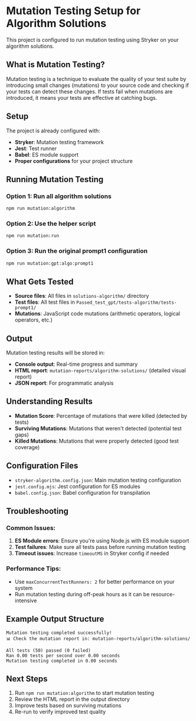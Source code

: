 # Mutation Testing Setup for Algorithm Solutions

This project is configured to run mutation testing using Stryker on your algorithm solutions.

## What is Mutation Testing?

Mutation testing is a technique to evaluate the quality of your test suite by introducing small changes (mutations) to your source code and checking if your tests can detect these changes. If tests fail when mutations are introduced, it means your tests are effective at catching bugs.

## Setup

The project is already configured with:
- **Stryker**: Mutation testing framework
- **Jest**: Test runner
- **Babel**: ES module support
- **Proper configurations** for your project structure

## Running Mutation Testing

### Option 1: Run all algorithm solutions
```bash
npm run mutation:algorithm
```

### Option 2: Use the helper script
```bash
npm run mutation:run
```

### Option 3: Run the original prompt1 configuration
```bash
npm run mutation:gpt:algo:prompt1
```

## What Gets Tested

- **Source files**: All files in `solutions-algorithm/` directory
- **Test files**: All test files in `Passed_test_gpt/tests-algorithm/tests-prompt1/`
- **Mutations**: JavaScript code mutations (arithmetic operators, logical operators, etc.)

## Output

Mutation testing results will be stored in:
- **Console output**: Real-time progress and summary
- **HTML report**: `mutation-reports/algorithm-solutions/` (detailed visual report)
- **JSON report**: For programmatic analysis

## Understanding Results

- **Mutation Score**: Percentage of mutations that were killed (detected by tests)
- **Surviving Mutations**: Mutations that weren't detected (potential test gaps)
- **Killed Mutations**: Mutations that were properly detected (good test coverage)

## Configuration Files

- `stryker-algorithm.config.json`: Main mutation testing configuration
- `jest.config.mjs`: Jest configuration for ES modules
- `babel.config.json`: Babel configuration for transpilation

## Troubleshooting

### Common Issues:

1. **ES Module errors**: Ensure you're using Node.js with ES module support
2. **Test failures**: Make sure all tests pass before running mutation testing
3. **Timeout issues**: Increase `timeoutMS` in Stryker config if needed

### Performance Tips:

- Use `maxConcurrentTestRunners: 2` for better performance on your system
- Run mutation testing during off-peak hours as it can be resource-intensive

## Example Output Structure

```
Mutation testing completed successfully!
📊 Check the mutation report in: mutation-reports/algorithm-solutions/

All tests (50) passed (0 failed)
Ran 0.00 tests per second over 0.00 seconds
Mutation testing completed in 0.00 seconds
```

## Next Steps

1. Run `npm run mutation:algorithm` to start mutation testing
2. Review the HTML report in the output directory
3. Improve tests based on surviving mutations
4. Re-run to verify improved test quality


